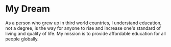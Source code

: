 # My Dream
As a person who grew up in third world countries, I understand education, not a degree, is the way for anyone to rise and increase one's standard of living and quality of life. My mission is to provide affordable education for all people globally.
